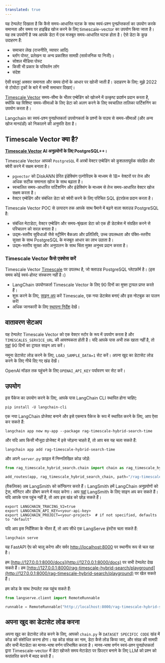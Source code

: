 ```yaml
---
translated: true
---
```


यह टेम्पलेट दिखाता है कि कैसे समय-आधारित घटक के साथ स्वयं-प्रश्न पुनर्प्राप्तकर्ता का उपयोग करके समानता और समय पर हाइब्रिड खोज करने के लिए timescale-vector का उपयोग किया जाता है।
यह तब उपयोगी है जब आपके डेटा में एक मजबूत समय-आधारित घटक होता है। ऐसे डेटा के कुछ उदाहरण हैं:
- समाचार लेख (राजनीति, व्यापार आदि)
- ब्लॉग पोस्ट, प्रलेखन या अन्य प्रकाशित सामग्री (सार्वजनिक या निजी)।
- सोशल मीडिया पोस्ट
- किसी भी प्रकार के परिवर्तन लॉग
- संदेश

ऐसी वस्तुएं अक्सर समानता और समय दोनों के आधार पर खोजी जाती हैं। उदाहरण के लिए: मुझे 2022 से टोयोटा ट्रकों के बारे में सभी समाचार दिखाएं।

[Timescale Vector](https://www.timescale.com/ai?utm_campaign=vectorlaunch&utm_source=langchain&utm_medium=referral) समय-सीमा के भीतर एम्बेडिंग को खोजने में उत्कृष्ट प्रदर्शन प्रदान करता है, क्योंकि यह विशिष्ट समय-सीमाओं के लिए डेटा को अलग करने के लिए स्वचालित तालिका पार्टिशनिंग का उपयोग करता है।

Langchain का स्वयं-प्रश्न पुनर्प्राप्तकर्ता उपयोगकर्ता के प्रश्नों के पाठ्य से समय-सीमाओं (और अन्य खोज मानदंडों) को निकालने की अनुमति देता है।

## Timescale Vector क्या है?

**[Timescale Vector](https://www.timescale.com/ai?utm_campaign=vectorlaunch&utm_source=langchain&utm_medium=referral) AI अनुप्रयोगों के लिए PostgreSQL++।**

Timescale Vector आपको `PostgreSQL` में अरबों वेक्टर एम्बेडिंग को कुशलतापूर्वक संग्रहित और क्वेरी करने में सक्षम बनाता है।
- `pgvector` को DiskANN प्रेरित इंडेक्सिंग एल्गोरिदम के माध्यम से 1B+ वेक्टरों पर तेज और अधिक सटीक समानता खोज के साथ बढ़ाता है।
- स्वचालित समय-आधारित पार्टिशनिंग और इंडेक्सिंग के माध्यम से तेज समय-आधारित वेक्टर खोज सक्षम करता है।
- वेक्टर एम्बेडिंग और संबंधित डेटा को क्वेरी करने के लिए परिचित SQL इंटरफ़ेस प्रदान करता है।

Timescale Vector POC से उत्पादन तक आपके साथ पैमाने में बढ़ने वाला क्लाउड PostgreSQL है:
- संबंधित मेटाडेटा, वेक्टर एम्बेडिंग और समय-श्रृंखला डेटा को एक ही डेटाबेस में संग्रहित करने से परिचालन को सरल बनाता है।
- उद्यम-स्तरीय सुविधाओं जैसे स्ट्रीमिंग बैकअप और प्रतिलिपि, उच्च उपलब्धता और पंक्ति-स्तरीय सुरक्षा के साथ PostgreSQL के मजबूत आधार का लाभ उठाता है।
- उद्यम-स्तरीय सुरक्षा और अनुपालन के साथ चिंता मुक्त अनुभव प्रदान करता है।

### Timescale Vector कैसे एक्सेस करें

Timescale Vector [Timescale](https://www.timescale.com/products?utm_campaign=vectorlaunch&utm_source=langchain&utm_medium=referral) पर उपलब्ध है, जो क्लाउड PostgreSQL प्लेटफ़ॉर्म है। (इस समय कोई स्वयं-होस्ट संस्करण नहीं है।)

- LangChain उपयोगकर्ता Timescale Vector के लिए 90 दिनों का मुफ्त ट्रायल प्राप्त करते हैं।
- शुरू करने के लिए, [साइन अप](https://console.cloud.timescale.com/signup?utm_campaign=vectorlaunch&utm_source=langchain&utm_medium=referral) करें Timescale, एक नया डेटाबेस बनाएं और इस नोटबुक का पालन करें!
- अधिक जानकारी के लिए [स्थापना निर्देश](https://github.com/timescale/python-vector) देखें।

## वातावरण सेटअप

यह टेम्पलेट Timescale Vector को एक वेक्टर स्टोर के रूप में उपयोग करता है और `TIMESCALES_SERVICE_URL` की आवश्यकता होती है। यदि आपके पास अभी तक खाता नहीं है, तो [यहां](https://console.cloud.timescale.com/signup?utm_campaign=vectorlaunch&utm_source=langchain&utm_medium=referral) 90 दिनों का ट्रायल साइन अप करें।

नमूना डेटासेट लोड करने के लिए, `LOAD_SAMPLE_DATA=1` सेट करें। अपना खुद का डेटासेट लोड करने के लिए नीचे दिए गए खंड देखें।

OpenAI मॉडल तक पहुंचने के लिए `OPENAI_API_KEY` पर्यावरण चर सेट करें।

## उपयोग

इस पैकेज का उपयोग करने के लिए, आपके पास LangChain CLI स्थापित होना चाहिए:

```shell
pip install -U langchain-cli
```

एक नया LangChain प्रोजेक्ट बनाने और इसे एकमात्र पैकेज के रूप में स्थापित करने के लिए, आप ऐसा कर सकते हैं:

```shell
langchain app new my-app --package rag-timescale-hybrid-search-time
```

और यदि आप किसी मौजूदा प्रोजेक्ट में इसे जोड़ना चाहते हैं, तो आप बस यह चला सकते हैं:

```shell
langchain app add rag-timescale-hybrid-search-time
```

और अपने `server.py` फ़ाइल में निम्नलिखित कोड जोड़ें:

```python
from rag_timescale_hybrid_search.chain import chain as rag_timescale_hybrid_search_chain

add_routes(app, rag_timescale_hybrid_search_chain, path="/rag-timescale-hybrid-search")
```

(वैकल्पिक) अब LangSmith को कॉन्फ़िगर करते हैं।
LangSmith हमें LangChain अनुप्रयोगों को ट्रेस, मॉनिटर और डीबग करने में मदद करेगा।
आप [यहां](https://smith.langchain.com/) LangSmith के लिए साइन अप कर सकते हैं।
यदि आपके पास पहुंच नहीं है, तो आप इस खंड को छोड़ सकते हैं।

```shell
export LANGCHAIN_TRACING_V2=true
export LANGCHAIN_API_KEY=<your-api-key>
export LANGCHAIN_PROJECT=<your-project>  # if not specified, defaults to "default"
```

यदि आप इस निर्देशिका के भीतर हैं, तो आप सीधे एक LangServe इंस्टेंस चला सकते हैं:

```shell
langchain serve
```

यह FastAPI ऐप को चालू करेगा और सर्वर [http://localhost:8000](http://localhost:8000) पर स्थानीय रूप से चल रहा है।

हम [http://127.0.0.1:8000/docs](http://127.0.0.1:8000/docs) पर सभी टेम्पलेट देख सकते हैं।
हम [http://127.0.0.1:8000/rag-timescale-hybrid-search/playground](http://127.0.0.1:8000/rag-timescale-hybrid-search/playground) पर खेल सकते हैं।

हम कोड के साथ टेम्पलेट तक पहुंच सकते हैं:

```python
from langserve.client import RemoteRunnable

runnable = RemoteRunnable("http://localhost:8000/rag-timescale-hybrid-search")
```

## अपना खुद का डेटासेट लोड करना

अपना खुद का डेटासेट लोड करने के लिए, आपको `chain.py` के `DATASET SPECIFIC CODE` खंड में कोड को संशोधित करना होगा।
यह कोड संग्रह का नाम, डेटा कैसे लोड किया जाए, और संग्रह की सामग्री और सभी मेटाडेटा का मानव-भाषा वर्णन परिभाषित करता है। मानव-भाषा वर्णन स्वयं-प्रश्न पुनर्प्राप्तकर्ता द्वारा Timescale-vector में डेटा खोजते समय मेटाडेटा पर फ़िल्टर बनाने के लिए LLM को प्रश्न को रूपांतरित करने में मदद करते हैं।
